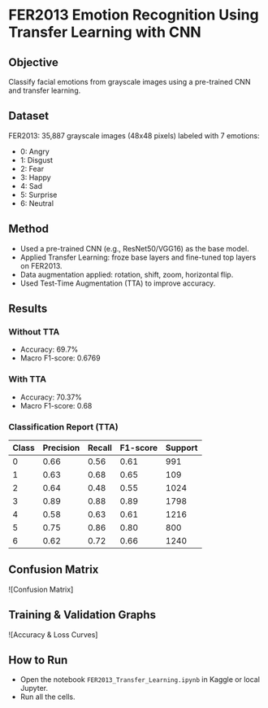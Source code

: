 # FER2013 Emotion Recognition Using Transfer Learning with CNN

## Objective
Classify facial emotions from grayscale images using a pre-trained CNN and transfer learning.

## Dataset
FER2013: 35,887 grayscale images (48x48 pixels) labeled with 7 emotions:
- 0: Angry
- 1: Disgust
- 2: Fear
- 3: Happy
- 4: Sad
- 5: Surprise
- 6: Neutral

## Method
- Used a pre-trained CNN (e.g., ResNet50/VGG16) as the base model.
- Applied Transfer Learning: froze base layers and fine-tuned top layers on FER2013.
- Data augmentation applied: rotation, shift, zoom, horizontal flip.
- Used Test-Time Augmentation (TTA) to improve accuracy.

## Results

### Without TTA
- Accuracy: 69.7%
- Macro F1-score: 0.6769

### With TTA
- Accuracy: 70.37%
- Macro F1-score: 0.68

### Classification Report (TTA)
| Class | Precision | Recall | F1-score | Support |
|-------|-----------|--------|----------|---------|
| 0     | 0.66      | 0.56   | 0.61     | 991     |
| 1     | 0.63      | 0.68   | 0.65     | 109     |
| 2     | 0.64      | 0.48   | 0.55     | 1024    |
| 3     | 0.89      | 0.88   | 0.89     | 1798    |
| 4     | 0.58      | 0.63   | 0.61     | 1216    |
| 5     | 0.75      | 0.86   | 0.80     | 800     |
| 6     | 0.62      | 0.72   | 0.66     | 1240    |

## Confusion Matrix
![Confusion Matrix]

## Training & Validation Graphs
![Accuracy & Loss Curves]

## How to Run
- Open the notebook `FER2013_Transfer_Learning.ipynb` in Kaggle or local Jupyter.
- Run all the cells. 

